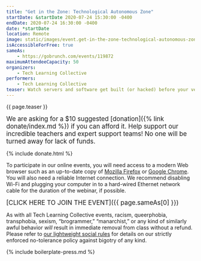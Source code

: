```yaml
---
title: "Get in the Zone: Technological Autonomous Zone"
startDate: &startDate 2020-07-24 15:30:00 -0400
endDate: 2020-07-24 16:30:00 -0400
date: *startDate
location: Remote
image: static/images/event.get-in-the-zone-technological-autonomous-zone.rectangle.jpg
isAccessibleForFree: true
sameAs:
    - https://gobrunch.com/events/119872
maximumAttendeeCapacity: 50
organizers:
    - Tech Learning Collective
performers:
    - Tech Learning Collective
teaser: Watch servers and software get built (or hacked) before your very eyes. Get answers to your technical questions about how to build revolutionary infrastructure for an anti-capitalist, cop-free world. Learn how to protect your own data and the data of your friends or affinity groups with Tech Learning Collective's expert cybersecurity trainers. Get to know other radical technologists in a safer and moderated virtual classroom space. Get in the Zone, the Technological Autonomous Zone!
---
```


{{ page.teaser }}

<big>We are asking for a $10 suggested [donation]({% link donate/index.md %}) if you can afford it. Help support our incredible teachers and expert support teams! No one will be turned away for lack of funds.</big>

{% include donate.html %}

To participate in our online events, you will need access to a modern Web browser such as an up-to-date copy of [Mozilla Firefox](https://www.mozilla.org/firefox/) or [Google Chrome](https://www.google.com/chrome/). You will also need a reliable Internet connection. We recommend disabling Wi-Fi and plugging your computer in to a hard-wired Ethernet network cable for the duration of the webinar, if possible.

<big>[CLICK HERE TO JOIN THE EVENT]({{ page.sameAs[0] }})</big>

As with all Tech Learning Collective events, racism, queerphobia, transphobia, sexism, &ldquo;brogrammer,&rdquo; &ldquo;manarchist,&rdquo; or any kind of similarly awful behavior *will* result in immediate removal from class without a refund. Please refer to [our lightweight social rules](https://github.com/AnarchoTechNYC/meta/wiki/Social-rules) for details on our strictly enforced no-tolerance policy against bigotry of any kind.

{% include boilerplate-press.md %}
